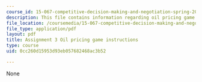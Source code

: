 ```yaml
---
course_id: 15-067-competitive-decision-making-and-negotiation-spring-2011
description: This file contains information regarding oil pricing game instructions.
file_location: /coursemedia/15-067-competitive-decision-making-and-negotiation-spring-2011/0cc260d15953d93eb057682468ac3b52_MIT15_067S11_assgn03instru.pdf
file_type: application/pdf
layout: pdf
title: Assignment 3 Oil pricing game instructions
type: course
uid: 0cc260d15953d93eb057682468ac3b52

---
```

None